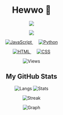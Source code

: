<div align="center">
    <h1>Hewwo 👋</h1>
    <p>
        <img
            src="http://readme-typing-svg.herokuapp.com?font=Roboto+Mono&size=25&pause=1000&color=F762E0&center=true&vCenter=true&width=435&lines=Hello+there!;I'm+a+beginner+developer+%3E_;And+I+love+Bocchi-chan+%3E%3C"
            width="auto"
            height="auto"
        />
    </p>
    <p>
        <img
            src="https://media.tenor.com/1JuAyubK6zoAAAAC/bocchi-the-rock-hitori-gotoh.gif"
            width="auto"
            height="auto"
        />
    </p>
    <p>
        <a
            href="https://developer.mozilla.org/en-US/docs/Web/JavaScript"
            target="_blank"
        >
            <img
                alt="JavaScript"
                src="https://img.shields.io/badge/JavaScript%20-%23F7DF1E.svg?style=plastic&logo=javascript&logoColor=black"
            />
        </a>
        &emsp;
        <a href="https://www.python.org" target="_blank">
            <img
                alt="Python"
                src="https://img.shields.io/badge/Python%20-%2314354C.svg?style=plastic&logo=python&logoColor=white"
            />
        </a>
    </p>
    <p>
        <a href="https://www.w3.org/html/" target="_blank">
            <img
                alt="HTML"
                src="https://img.shields.io/badge/HTML5%20-%23E34F26.svg?style=plastic&logo=html5&logoColor=white"
            />
        </a>
        &emsp;
        <a href="https://www.w3schools.com/css/" target="_blank">
            <img
                alt="CSS"
                src="https://img.shields.io/badge/CSS%20-%231572B6.svg?style=plastic&logo=css3&logoColor=white"
            />
        </a>
    </p>
    <p>
        <img src="https://profile-counter.glitch.me/KurniawanIDX/count.svg" alt="Views" /> 
    </p>
</div>

<div align="center">
    <h2>My GitHub Stats</h2>
    <p>
        <img
            src="https://github-readme-stats.vercel.app/api/top-langs/?username=KurniawanIDX&layout=compact&line_height=20&title_color=7A7ADB&icon_color=2234AE&text_color=D3D3D3&bg_color=0,130F40,000000"
            alt="Langs"
        />
        <img
            src="https://github-readme-stats.vercel.app/api?username=KurniawanIDX&include_all_commits=true&count_private=true&show_icons=true&line_height=20&title_color=7A7ADB&icon_color=2234AE&text_color=D3D3D3&bg_color=0,000000,130F40"
            alt="Stats"
        />
    </p>
    <p>
        <img
            src="https://github-readme-streak-stats.herokuapp.com?user=KurniawanIDX&theme=cobalt"
            alt="Streak"
        />
    </p>
    <p>
        <img
            src="https://activity-graph.herokuapp.com/graph?username=KurniawanIDX&custom_title=Kurniawan+Ardiansyah+Pratama's+Contribution+Graph&theme=react-dark"
            alt="Graph"
        />
    </p>
</div>
